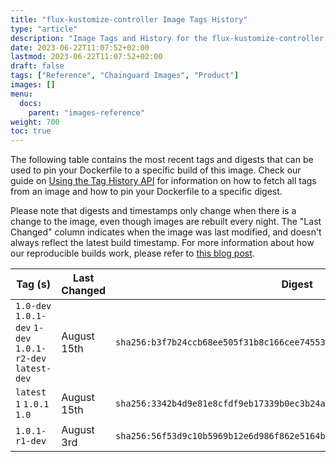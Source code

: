 ```yaml
---
title: "flux-kustomize-controller Image Tags History"
type: "article"
description: "Image Tags and History for the flux-kustomize-controller Chainguard Image"
date: 2023-06-22T11:07:52+02:00
lastmod: 2023-06-22T11:07:52+02:00
draft: false
tags: ["Reference", "Chainguard Images", "Product"]
images: []
menu:
  docs:
    parent: "images-reference"
weight: 700
toc: true
---
```


The following table contains the most recent tags and digests that can be used to pin your Dockerfile to a specific build of this image. Check our guide on [Using the Tag History API](/chainguard/chainguard-images/using-the-tag-history-api/) for information on how to fetch all tags from an image and how to pin your Dockerfile to a specific digest.

Please note that digests and timestamps only change when there is a change to the image, even though images are rebuilt every night. The "Last Changed" column indicates when the image was last modified, and doesn't always reflect the latest build timestamp. For more information about how our reproducible builds work, please refer to [this blog post](https://www.chainguard.dev/unchained/reproducing-chainguards-reproducible-image-builds).

| Tag (s)                                                    | Last Changed | Digest                                                                    |
|------------------------------------------------------------|--------------|---------------------------------------------------------------------------|
|  `1.0-dev` `1.0.1-dev` `1-dev` `1.0.1-r2-dev` `latest-dev` | August 15th  | `sha256:b3f7b24ccb68ee505f31b8c166cee74553dd80af5c7fba04eca7fb29f469429b` |
|  `latest` `1` `1.0.1` `1.0`                                | August 15th  | `sha256:3342b4d9e81e8cfdf9eb17339b0ec3b24a8ded02858c178db8f47b4bb67ba19e` |
|  `1.0.1-r1-dev`                                            | August 3rd   | `sha256:56f53d9c10b5969b12e6d986f862e5164b13904ef8ba243eb65054aeed22db39` |

